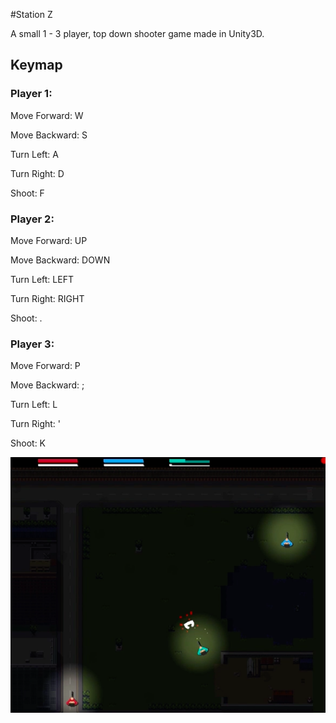#Station Z

A small 1 - 3 player, top down shooter game made in Unity3D.

## Keymap

### Player 1:

Move Forward: W

Move Backward: S

Turn Left: A

Turn Right: D

Shoot: F

### Player 2:
Move Forward: UP

Move Backward: DOWN

Turn Left: LEFT

Turn Right: RIGHT

Shoot: .

### Player 3:

Move Forward: P

Move Backward: ;

Turn Left: L

Turn Right: '

Shoot: K


![screenshot](./screenshot.png "Screenshot")



[Play Game]: https://station-z.surge.sh